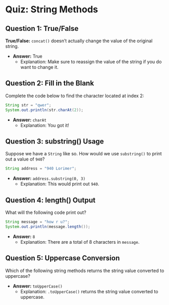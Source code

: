 # Quiz: String Methods

## Question 1: True/False

**True/False:** `concat()` doesn’t actually change the value of the original string.

-   **Answer:** True
    -   Explanation: Make sure to reassign the value of the string if you do want to change it.

## Question 2: Fill in the Blank

Complete the code below to find the character located at index 2:

```java
String str = "qwer";
System.out.println(str.charAt(2));
```

-   **Answer:** `charAt`
    -   Explanation: You got it!

## Question 3: substring() Usage

Suppose we have a `String` like so. How would we use `substring()` to print out a value of `940`?

```java
String address = "940 Lorimer";
```

-   **Answer:** `address.substring(0, 3)`
    -   Explanation: This would print out `940`.

## Question 4: length() Output

What will the following code print out?

```java
String message = "how r u?";
System.out.println(message.length());
```

-   **Answer:** `8`
    -   Explanation: There are a total of 8 characters in `message`.

## Question 5: Uppercase Conversion

Which of the following string methods returns the string value converted to uppercase?

-   **Answer:** `toUpperCase()`
    -   Explanation: `.toUpperCase()` returns the string value converted to uppercase.

